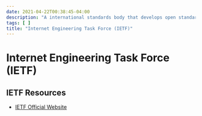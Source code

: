 ```yaml
---
date: 2021-04-22T00:38:45-04:00
description: "A international standards body that develops open standards for the Internet"
tags: [ ]
title: "Internet Engineering Task Force (IETF)"
---
```


# Internet Engineering Task Force (IETF)

## IETF Resources

* [IETF Official Website](https://www.ietf.org/)
